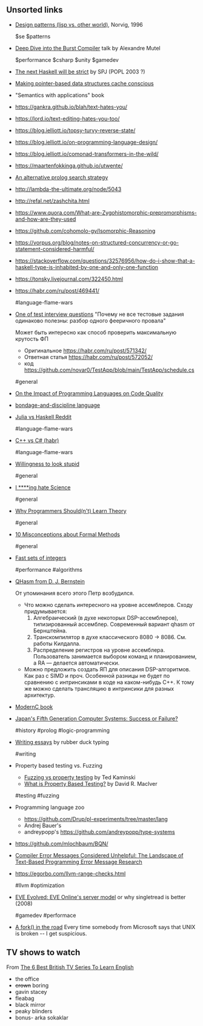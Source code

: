 ## Unsorted links


- [Design patterns (lisp vs. other world)](https://norvig.com/design-patterns/design-patterns.pdf), Norvig, 1996

  $se $patterns


- [Deep Dive into the Burst Compiler](https://www.youtube.com/watch?v=QkM6zEGFhDY) talk by Alexandre Mutel

  $performance $csharp $unity $gamedev

- [The next Haskell will be strict](https://news.ycombinator.com/item?id=1924061) by SPJ (POPL 2003 ?)

- [Making pointer-based data structures cache conscious](https://ieeexplore.ieee.org/document/889095)

- "Semantics with applications" book

- https://gankra.github.io/blah/text-hates-you/
- https://lord.io/text-editing-hates-you-too/
- https://blog.ielliott.io/topsy-turvy-reverse-state/
- https://blog.ielliott.io/on-programming-language-design/
- https://blog.ielliott.io/comonad-transformers-in-the-wild/
- https://maartenfokkinga.github.io/utwente/
- [An alternative prolog search strategy](https://dl.acm.org/doi/10.1145/67312.67339)
- http://lambda-the-ultimate.org/node/5043
- http://refal.net/zashchita.html
- https://www.quora.com/What-are-Zygohistomorphic-prepromorphisms-and-how-are-they-used
- https://github.com/cohomolo-gy/Isomorphic-Reasoning
- https://vorpus.org/blog/notes-on-structured-concurrency-or-go-statement-considered-harmful/
- https://stackoverflow.com/questions/32576956/how-do-i-show-that-a-haskell-type-is-inhabited-by-one-and-only-one-function
- https://tonsky.livejournal.com/322450.html
- https://habr.com/ru/post/469441/

  #language-flame-wars

- [One of test interview questions](https://habr.com/ru/post/571342) "Почему не все тестовые задания одинаково полезны: разбор одного фееричного провала"

  Может быть интересно как способ проверить максимальную крутость ФП

  * Оригинальное https://habr.com/ru/post/571342/
  * Ответная статья https://habr.com/ru/post/572052/
  * код https://github.com/novar0/TestApp/blob/main/TestApp/schedule.cs

  #general


- [On the Impact of Programming Languages on Code Quality](https://arxiv.org/pdf/1901.10220.pdf)
- [bondage-and-discipline language](http://catb.org/~esr/jargon/html/B/bondage-and-discipline-language.html)
- [Julia vs Haskell Reddit](https://www.reddit.com/r/haskell/comments/2ldvae/why_julia_and_why_not_haskell/)

  #language-flame-wars
  
- [C++ vs C# (habr)](https://habr.com/ru/company/jugru/blog/469467/)  

  #language-flame-wars
  
- [Willingness to look stupid](https://danluu.com/look-stupid/)

  #general

- [I ****ing hate Science](https://buttondown.email/hillelwayne/archive/i-ing-hate-science/)

  #general

- [Why Programmers Should(n't) Learn Theory](https://www.pathsensitive.com/2021/03/why-programmers-shouldnt-learn-theory.html)

  #general

- [10 Misconceptions about Formal Methods](https://buttondown.email/hillelwayne/archive/10-misconceptions-about-formal-methods/)

  #general

- [Fast sets of integers](https://lemire.me/blog/2012/11/13/fast-sets-of-integers)

  #performance #algorithms

- [QHasm from D. J. Bernstein](https://cr.yp.to/qhasm.html)

  От упоминания всего этого Петр возбудился.

  * Что можно сделать интересного на уровне ассемблеров. Сходу придумывается:
    1. Алгебраический (в духе некоторых DSP-ассемблеров), типизированный ассемблер. Современный вариант qhasm от Бернштейна.
    2. Транскомпилятор в духе классического 8080 -> 8086. См. работы Килдалла.
    3. Распределение регистров на уровне ассемблера. Пользователь занимается выбором команд и планированием, а RA — делается автоматически.
  * Можно предложить создать ЯП для описания DSP-алгоритмов. Как раз с SIMD и проч. Особенной разницы не будет по сравнению с интринсиками в коде на каком-нибудь C++. К тому же можно сделать трансляцию в интринсики для разных архитектур.


- [ModernC book](https://gustedt.gitlabpages.inria.fr/modern-c)

- [Japan's Fifth Generation Computer Systems: Success or Failure?](https://instadeq.com/blog/posts/japans-fifth-generation-computer-systems-success-or-failure/)

  #history #prolog #logic-programming

- [Writing essays](https://rubber-duck-typing.com/articles/2018/09/06/writing-essays/) by rubber duck typing

  #writing

- Property based testing vs. Fuzzing

  * [Fuzzing vs property testing](https://www.tedinski.com/2018/12/11/fuzzing-and-property-testing.html) by Ted Kaminski
  * [What is Property Based Testing?](https://hypothesis.works/articles/what-is-property-based-testing/) by David R. MacIver

  #testing #fuzzing

- Programming language zoo

  * https://github.com/Drup/pl-experiments/tree/master/lang
  * Andrej Bauer's
  * andreypopp's https://github.com/andreypopp/type-systems

- https://github.com/mlochbaum/BQN/

- [Compiler Error Messages Considered Unhelpful: The Landscape of Text-Based Programming Error Message Research](https://web.eecs.umich.edu/~akamil/papers/iticse19.pdf)

- https://egorbo.com/llvm-range-checks.html

  #llvm #optimization
  
- [EVE Evolved: EVE Online's server model](https://www.engadget.com/2008-09-28-eve-evolved-eve-onlines-server-model.html)  or why singletread is better (2008)

  #gamedev #performace
  
- [A fork() in the road](https://www.microsoft.com/en-us/research/uploads/prod/2019/04/fork-hotos19.pdf) Every time somebody from Microsoft says that UNIX is broken -- I get suspicious.


## TV shows to watch

From [The 6 Best British TV Series To Learn English](https://www.youtube.com/watch?v=KWNfw9uxUtk)

* the office
* ~~crown~~ boring
* gavin stacey
* fleabag
* black mirror
* peaky blinders
* bonus- arka sokaklar
